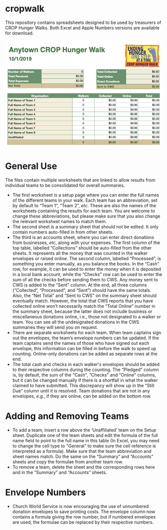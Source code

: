 # cropwalk
This repository contains spreadsheets designed to be used by treasurers of CROP Hunger Walks. Both Excel and Apple Numbers versions are available for download.

![Screenshot](https://github.com/rayosborn/cropwalk/blob/master/cropwalk-spreadsheet.png)

General Use
===========
The files contain multiple worksheets that are linked to allow results from individual teams to be consolidated for overall summaries.
* The first worksheet is a setup page where you can enter the full names of the different teams in your walk. Each team has an abbreviation, set by default to “Team 1”, “Team 2”, *etc*. These are also the names of the worksheets containing the results for each team. You are welcome to change these abbreviations, but please make sure that you also change the relevant worksheet names to match them. 
* The second sheet is a summary sheet that should not be edited. It only contain numbers auto-filled in from other sheets.
* The third is an accounts sheet, where you can enter direct donations from businesses, *etc*, along with your expenses. The first column of the top table, labelled “Collections” should be auto-filled from the other sheets. It represents all the money that was counted in the walker envelopes or raised online. The second column, labelled “Processed”, is something you enter manually, as you balance the books. In the “Cash” row, for example, it can be used to enter the money when it is deposited in a local bank account, while the “Checks” row can be used to enter the sum of all the checks before sending them to CWS. Any money sent to CWS is added to the “Sent” column. At the end, all three columns (“Collected”, “Processed”, and “Sent”) should have the same totals. Also, the “Net Total” and “Sent to CWS” on the summary sheet should eventually match. However, the total that CWS reports that you have collected online won’t necessarily match the “Total Online” number in the summary sheet, because the latter does not include business or miscellaneous donations online, i.e., those not designated to a walker or team. You can see all the undesignated donations in the CWS summaries they will send you on request.
* There are separate worksheets for each team. When team captains sign out the envelopes, the team’s envelope numbers can be updated. If  the team captains send the names of those who have signed out each envelope, this information can be filled in before the walk to speed up counting. Online-only donations can be added as separate rows at the end. 
* The total cash and checks in each walker's envelopes should be added to their respective columns during the counting. The “Pledged” column is, by default, the sum of the "Cash", "Checks" and "Online" columns, but it can be changed manually if there is a shortfall in what the walker claimed to have submitted. This discrepancy will show up in the “Still Due” column until it is resolved. Team donations that are not in any envelopes, *e.g.*, if they are online, can be added on the bottom row.

Adding and Removing Teams
=========================
* To add a team, insert a row above the ‘Unaffiliated’ team on the Setup sheet. Duplicate one of the team sheets and edit the formula of the full name field to point to the full name in this table (In Excel, you may need to change the cell type to "General" to make sure the cell reference is interpreted as a formula). Make sure that the team abbreviation and sheet names match. Do the same on the “Summary” and “Accounts” sheets and copy the formulae from another team row. 
* To remove a team, delete the sheet and the corresponding rows here and in the “Summary” and “Accounts” sheets.

Envelope Numbers
================
* Church World Service is now encouraging the use of unnumbered donation envelopes to save printing costs. The envelope column now contains a formula giving the row number, but if numbered envelopes are used, the formulae can be replaced by their respective numbers.